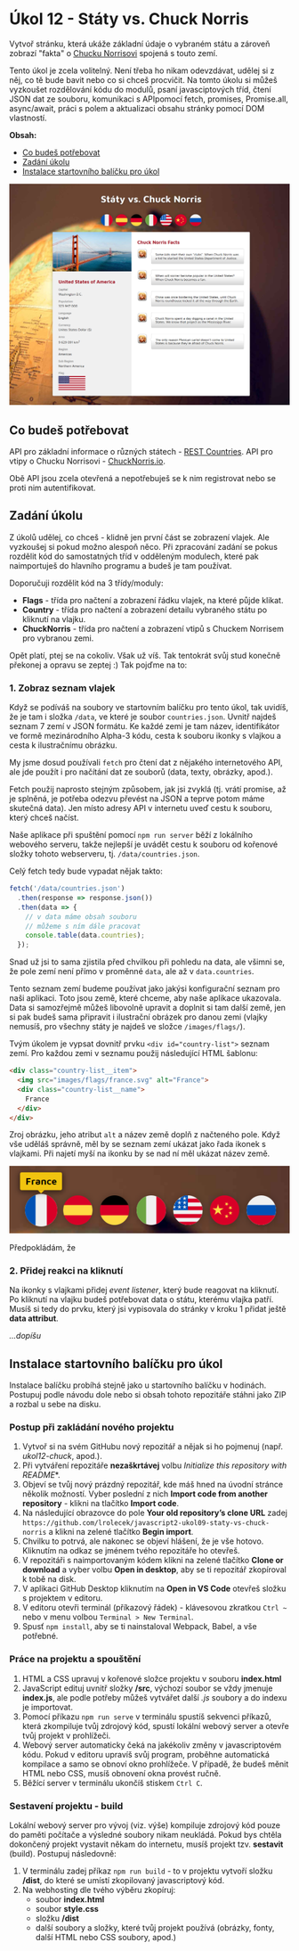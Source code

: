 # Úkol 12 - Státy vs. Chuck Norris

Vytvoř stránku, která ukáže základní údaje o vybraném státu a zároveň zobrazí "fakta" o [Chucku Norrisovi](https://www.lifewire.com/best-chuck-norris-memes-4162016) spojená s touto zemí.

Tento úkol je zcela volitelný. Není třeba ho nikam odevzdávat, udělej si z něj, co tě bude bavit nebo co si chceš procvičit. Na tomto úkolu si můžeš vyzkoušet rozdělování kódu do modulů, psaní javasciptových tříd, čtení JSON dat ze souboru, komunikaci s APIpomocí fetch, promises, Promise.all, async/await, práci s polem a aktualizaci obsahu stránky pomocí DOM vlastností.

**Obsah:**
- [Co budeš potřebovat](#Co-budeš-potřebovat)
- [Zadání úkolu](#Zadání-úkolu)
- [Instalace startovního balíčku pro úkol](#Instalace-startovního-balíčku-pro-úkol)



![Státy vs. Chuck Norris](vysledek-final.png)



## Co budeš potřebovat

API pro základní informace o různých státech - [REST Countries](https://restcountries.eu/).
API pro vtipy o Chucku Norrisovi - [ChuckNorris.io](https://api.chucknorris.io/).

Obě API jsou zcela otevřená a nepotřebuješ se k nim registrovat nebo se proti nim autentifikovat.



## Zadání úkolu

Z úkolů udělej, co chceš - klidně jen první část se zobrazení vlajek. Ale vyzkoušej si pokud možno alespoň něco. Při zpracování zadání se pokus rozdělit kód do samostatných tříd v odděleným modulech, které pak naimportuješ do hlavního programu a budeš je tam používat.

Doporučuji rozdělit kód na 3 třídy/moduly:

* **Flags** - třída pro načtení a zobrazení řádku vlajek, na které půjde klikat.
* **Country** - třída pro načtení a zobrazení detailu vybraného státu po kliknutí na vlajku.
* **ChuckNorris** - třída pro načtení a zobrazení vtipů s Chuckem Norrisem pro vybranou zemi.

Opět platí, ptej se na cokoliv. Však už víš. Tak tentokrát svůj stud konečně překonej a opravu se zeptej :) Tak pojďme na to:



### **1. Zobraz seznam vlajek**

Když se podíváš na soubory ve startovním balíčku pro tento úkol, tak uvidíš, že je tam i složka `/data`, ve které je soubor `countries.json`. Uvnitř najdeš seznam 7 zemí v JSON formátu. Ke každé zemi je tam název, identifikátor ve formě mezinárodního Alpha-3 kódu, cesta k souboru ikonky s vlajkou a cesta k ilustračnímu obrázku.

My jsme dosud používali `fetch` pro čtení dat z nějakého internetového API, ale jde použít i pro načítání dat ze souborů (data, texty, obrázky, apod.).

Fetch použij naprosto stejným způsobem, jak jsi zvyklá (tj. vrátí promise, až je splněná, je potřeba odezvu převést na JSON a teprve potom máme skutečná data). Jen místo adresy API v internetu uveď cestu k souboru, který chceš načíst.

Naše aplikace při spuštění pomocí `npm run server` běží z lokálního webového serveru, takže nejlepší je uvádět cestu k souboru od kořenové složky tohoto webserveru, tj. `/data/countries.json`.

Celý fetch tedy bude vypadat nějak takto:

```javascript
fetch('/data/countries.json')
  .then(response => response.json())
  .then(data => {
    // v data máme obsah souboru
    // můžeme s ním dále pracovat
    console.table(data.countries);
  });
```

Snad už jsi to sama zjistila před chvilkou při pohledu na data, ale všimni se, že pole zemí není přímo v proměnné `data`, ale až v `data.countries`.

Tento seznam zemí budeme používat jako jakýsi konfigurační seznam pro naši aplikaci. Toto jsou země, které chceme, aby naše aplikace ukazovala. Data si samozřejmě můžeš libovolně upravit a doplnit si tam další země, jen si pak budeš sama připravit i ilustrační obrázek pro danou zemi (vlajky nemusíš, pro všechny státy je najdeš ve složce `/images/flags/`).

Tvým úkolem je vypsat dovnitř prvku `<div id="country-list">` seznam zemí. Pro každou zemi v seznamu použij následující HTML šablonu:

```html
<div class="country-list__item">
  <img src="images/flags/france.svg" alt="France">
  <div class="country-list__name">
    France
  </div>
</div>
```

Zroj obrázku, jeho atribut `alt` a název země doplň z načteného pole. Když vše uděláš správně, měl by se seznam zemí ukázat jako řada ikonek s vlajkami. Při najetí myší na ikonku by se nad ní měl ukázat název země.

![Seznam vlajek](vysledek-vlajky.png)

Předpokládám, že

### **2. Přidej reakci na kliknutí**

Na ikonky s vlajkami přidej *event listener*, který bude reagovat na kliknutí. Po kliknutí na vlajku budeš potřebovat data o státu, kterému vlajka patří. Musíš si tedy do prvku, který jsi vypisovala do stránky v kroku 1 přidat ještě **data attribut**.



*...dopíšu*





## Instalace startovního balíčku pro úkol

Instalace balíčku probíhá stejně jako u startovního balíčku v hodinách. Postupuj podle návodu dole nebo si obsah tohoto repozitáře stáhni jako ZIP a rozbal u sebe na disku.

### Postup při zakládání nového projektu

1. Vytvoř si na svém GitHubu nový repozitář a nějak si ho pojmenuj (např. *ukol12-chuck*, apod.).
2. Při vytváření repozitáře **nezaškrtávej** volbu *Initialize this repository with README**.
3. Objeví se tvůj nový prázdný repozitář, kde máš hned na úvodní stránce několik možností. Vyber poslední z nich **Import code from another repository** - klikni na tlačítko **Import code**.
4. Na následující obrazovce do pole **Your old repository’s clone URL** zadej `https://github.com/lrolecek/javascript2-ukol09-staty-vs-chuck-norris` a klikni na zelené tlačítko **Begin import**.
5. Chvilku to potrvá, ale nakonec se objeví hlášení, že je vše hotovo. Kliknutím na odkaz se jménem tvého repozitáře ho otevřeš.
6. V repozitáři s naimportovaným kódem klikni na zelené tlačítko **Clone or download** a vyber volbu **Open in desktop**, aby se ti repozitář zkopíroval k tobě na disk.
7. V aplikaci GitHub Desktop kliknutím na **Open in VS Code** otevřeš složku s projektem v editoru.
8. V editoru otevři terminál (příkazový řádek) - klávesovou zkratkou `Ctrl ~` nebo v menu volbou `Terminal > New Terminal`.
9. Spusť `npm install`, aby se ti nainstaloval Webpack, Babel, a vše potřebné.

### Práce na projektu a spouštění

1. HTML a CSS upravuj v kořenové složce projektu v souboru **index.html**
2. JavaScript edituj uvnitř složky **/src**, výchozí soubor se vždy jmenuje **index.js**, ale podle potřeby můžeš vytvářet další *.js* soubory a do indexu je importovat.
3. Pomocí příkazu `npm run serve` v terminálu spustíš sekvenci příkazů, která zkompiluje tvůj zdrojový kód, spustí lokální webový server a otevře tvůj projekt v prohlížeči.
4. Webový server automaticky čeká na jakékoliv změny v javascriptovém kódu. Pokud v editoru upravíš svůj program, proběhne automatická kompilace a samo se obnoví okno prohlížeče. V případě, že budeš měnit HTML nebo CSS, musíš obnovení okna provést ručně.
5. Běžící server v terminálu ukončíš stiskem `Ctrl C`.

### Sestavení projektu - build

Lokální webový server pro vývoj (viz. výše) kompiluje zdrojový kód pouze do paměti počítače a výsledné soubory nikam neukládá. Pokud bys chtěla dokončený projekt vystavit někam do internetu, musíš projekt tzv. **sestavit** (build). Postupuj následovně:

1. V terminálu zadej příkaz `npm run build` - to v projektu vytvoří složku **/dist**, do které se umístí zkopilovaný javascriptový kód.
2. Na webhosting dle tvého výběru zkopíruj:
   - soubor **index.html**
   - soubor **style.css**
   - složku **/dist**
   - další soubory a složky, které tvůj projekt používá (obrázky, fonty, další HTML nebo CSS soubory, apod.)
